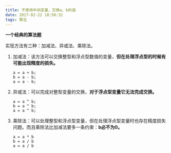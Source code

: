 ```yaml
---
title: 不使用中间变量，交换a、b的值
date: 2017-02-22 18:50:32
tags: 算法
---
```

**一个经典的算法题**

实现方法有三种：加减法、异或法、乘除法。

1. 加减法：该方法可以交换整型和浮点型数值的变量，**但在处理浮点型的时候有可能出现精度的损失。**
	
	```
	a = a + b;
	b = a - b;
	a = a - b;
	```

2. 异或法：可以完成对整型变量的交换，**对于浮点型变量它无法完成交换。** 
   
	 ```
	a = a ^ b;
	b = a ^ b;
	a = a ^ b;
	```

3. 乘除法：可以处理整型和浮点型变量，但在处理浮点型变量时也存在精度损失问题。而且乘除法比加减法要多一条约束：**b必不为0。**
	
	```
	a = a * b
	b = a / b
	a = a / b
	```
